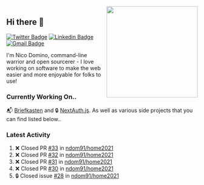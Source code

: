 <img align="right" src="https://user-images.githubusercontent.com/7415984/172472491-91b16eac-fa22-4ecf-92df-d687139fd1f9.gif" width="240" />

## Hi there 👋

[![Twitter Badge](https://img.shields.io/badge/-@ndom91-1ca0f1?style=flat-square&labelColor=1ca0f1&logo=twitter&logoColor=white&link=https://twitter.com/ndom91)](https://twitter.com/ndom91) [![Linkedin Badge](https://img.shields.io/badge/-ndom91-blue?style=flat-square&logo=Linkedin&logoColor=white&link=https://www.linkedin.com/in/ndom91/)](https://www.linkedin.com/in/ndom91/) [![Gmail Badge](https://img.shields.io/badge/-yo@ndo.dev-c14438?style=flat-square&logo=mail.ru&logoColor=white&link=mailto:yo@ndo.dev)](mailto:yo@ndo.dev)

I'm Nico Domino, command-line warrior and open sourcerer - I love working on software to make the web easier and more enjoyable for folks to use! 

### Currently Working On..

📬 [Briefkasten](https://briefkastenhq.com) and 🔒 [NextAuth.js](https://github.com/nextauthjs/next-auth). As well as various side projects that you can find listed below..

<!--START_SECTION_PROFILE_VIEWS:readme-info-->
<!--END_SECTION_PROFILE_VIEWS:readme-info-->

<!--START_SECTION_DAILY_COMMIT:readme-info-->
<!--END_SECTION_DAILY_COMMIT:readme-info-->

<!--START_SECTION_WEEKLY_COMMIT:readme-info-->
<!--END_SECTION_WEEKLY_COMMIT:readme-info-->

### Latest Activity

<!--START_SECTION:activity-->
1. ❌ Closed PR [#33](https://github.com/ndom91/home2021/pull/33) in [ndom91/home2021](https://github.com/ndom91/home2021)
2. ❌ Closed PR [#32](https://github.com/ndom91/home2021/pull/32) in [ndom91/home2021](https://github.com/ndom91/home2021)
3. ❌ Closed PR [#31](https://github.com/ndom91/home2021/pull/31) in [ndom91/home2021](https://github.com/ndom91/home2021)
4. ❌ Closed PR [#30](https://github.com/ndom91/home2021/pull/30) in [ndom91/home2021](https://github.com/ndom91/home2021)
5. 🔒 Closed issue [#28](https://github.com/ndom91/home2021/issues/28) in [ndom91/home2021](https://github.com/ndom91/home2021)
<!--END_SECTION:activity-->
